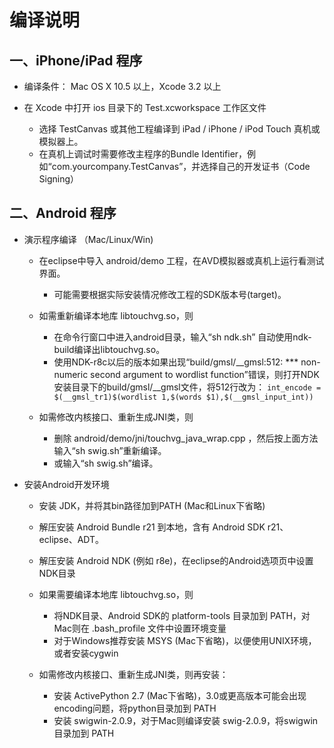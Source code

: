 # 编译说明

## 一、iPhone/iPad 程序

* 编译条件： Mac OS X 10.5 以上，Xcode 3.2 以上

* 在 Xcode 中打开 ios 目录下的 Test.xcworkspace 工作区文件
  * 选择 TestCanvas 或其他工程编译到 iPad / iPhone / iPod Touch 真机或模拟器上。
  * 在真机上调试时需要修改主程序的Bundle Identifier，例如“com.yourcompany.TestCanvas”，并选择自己的开发证书（Code Signing）

## 二、Android 程序

* 演示程序编译 （Mac/Linux/Win)

  * 在eclipse中导入 android/demo 工程，在AVD模拟器或真机上运行看测试界面。
     * 可能需要根据实际安装情况修改工程的SDK版本号(target)。
  
  * 如需重新编译本地库 libtouchvg.so，则
     * 在命令行窗口中进入android目录，输入“sh ndk.sh” 自动使用ndk-build编译出libtouchvg.so。
     * 使用NDK-r8c以后的版本如果出现“build/gmsl/__gmsl:512: *** non-numeric second argument to wordlist function”错误，则打开NDK安装目录下的build/gmsl/__gmsl文件，将512行改为：
        `int_encode = $(__gmsl_tr1)$(wordlist 1,$(words $1),$(__gmsl_input_int))`
  
  * 如需修改内核接口、重新生成JNI类，则
     * 删除 android/demo/jni/touchvg_java_wrap.cpp ，然后按上面方法输入“sh swig.sh”重新编译。
     * 或输入“sh swig.sh”编译。

* 安装Android开发环境
  * 安装 JDK，并将其bin路径加到PATH (Mac和Linux下省略)
  * 解压安装 Android Bundle r21 到本地，含有 Android SDK r21、eclipse、ADT。
  * 解压安装 Android NDK (例如 r8e)，在eclipse的Android选项页中设置NDK目录
    
  * 如果需要编译本地库 libtouchvg.so，则
     * 将NDK目录、Android SDK的 platform-tools 目录加到 PATH，对Mac则在 .bash_profile 文件中设置环境变量
     * 对于Windows推荐安装 MSYS (Mac下省略)，以便使用UNIX环境，或者安装cygwin
      
  * 如需修改内核接口、重新生成JNI类，则再安装：
     * 安装 ActivePython 2.7 (Mac下省略)，3.0或更高版本可能会出现encoding问题，将python目录加到 PATH
     * 安装 swigwin-2.0.9，对于Mac则编译安装 swig-2.0.9，将swigwin目录加到 PATH
